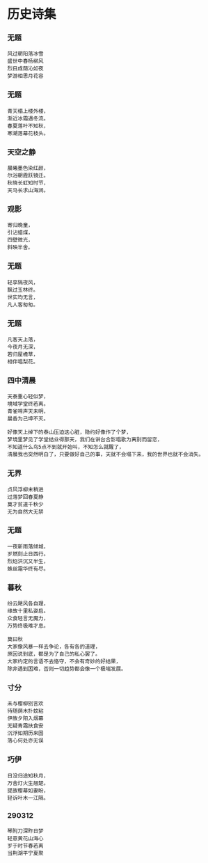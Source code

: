 # 历史诗集
<!-- 风过朝阳落冰雪,盛世中春杨柳风,烈日成荫沁如夜,梦游相思月花容。 -->

### 无题
```shell
风过朝阳落冰雪
盛世中春杨柳风
烈日成荫沁如夜
梦游相思月花容
```

### 无题
```shell
青天榻上楼外楼，
渐近冰霜遇冬流。
春夏落叶不知秋，
寒潮落幕花枝头。
```
### 天空之静
```shell
晨曦墨色染红颜，
尔浴朝霞跃镜迁。
秋晓长虹知时节，
天马长求山海涧。
```
### 观影
```shell
寄归晚童，
引沾蜡煤，
四壁微光，
斜映半舍。
```

### 无题
```shell
轻享隔夜风，
飘过玉林终。
世实均无言，
凡人客匆匆。
```

### 无题
```shell
凡客天上落，
今夜月无深，
若归屋檐草，
相伴唱梨花。
```

### 四中清晨
```shell
天泰重心轻似梦，
境域学堂终若离。
青雀啼声天未明，
晨香为己坤不灭。

好像天上掉下的泰山压迫这心脏，隐约好像作了个梦，
梦境里梦见了学堂结业得那天，我们在讲台合影唱歌为离别而留恋，
不知道什么鸟5点不到就开始叫，不知怎么就醒了，
清晨我也突然明白了，只要做好自己的事，天就不会塌下来，我的世界也就不会消失。
```

### 无界
```shell
贞风浮柳末稍进
过落梦回春夏静
莫才贫道千秋少
无为自然大无禁
```
### 无题
```shell
一夜新雨落倾城，
岁燃刻止日西行。
烈焰洪沉又半生，
蛛丝霜华终有尽。
```

### 暮秋
```shell
纷云飓风各自理，
缘故十里私姿启。
众食轻言无魔力，
万势终极难才息。

莫曰秋
大家像风暴一样去争论，各有各的道理，
原因说到底，都是为了自己的私心罢了。
大家约定的言语不去恪守，不会有奇妙的好结果，
除非遇到困难，否则一切趋势都会像一个极端发展。
```
### 寸分 
```shell
未与樱柳别言欢
待随荫木扑蚊粘
伊故夕阳入烟幕
无疑青霜扶食安
沉浮如期历来固
落心何处亦无误
```
### 巧伊
```shell
日没归途知秋月，
万舍灯火生翘楚。
提故樱幕如妻盼，
轻诉叶木一江隔。
```
### 290312
```shell
琴附刀深昨日梦
轻意黄花山海心
岁于时节春若离
当荆湖平宁夏聚
```



